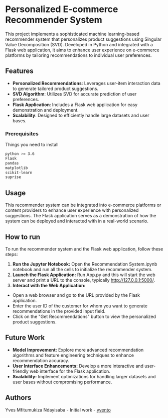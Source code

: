# Personalized E-commerce Recommender System

This project implements a sophisticated machine learning-based recommender system that personalizes product suggestions using Singular Value Decomposition (SVD). Developed in Python and integrated with a Flask web application, it aims to enhance user experience on e-commerce platforms by tailoring recommendations to individual user preferences.

## Features

- **Personalized Recommendations**: Leverages user-item interaction data to generate tailored product suggestions.
- **SVD Algorithm**: Utilizes SVD for accurate prediction of user preferences.
- **Flask Application**: Includes a Flask web application for easy demonstration and deployment.
- **Scalability**: Designed to efficiently handle large datasets and user bases.

### Prerequisites

Things you need to install

```bash
python >= 3.6
Flask
pandas
matplotlib
scikit-learn
suprise
```
## Usage
This recommender system can be integrated into e-commerce platforms or content providers to enhance user experience with personalized suggestions. The Flask application serves as a demonstration of how the system can be deployed and interacted with in a real-world scenario.

## How to run
To run the recommender system and the Flask web application, follow these steps:

1. **Run the Jupyter Notebook:** Open the Recommendation System.ipynb notebook and run all the cells to initialize the recommender system.
2. **Launch the Flask Application:** Run App.py and this will start the web server and print a URL to the console, typically http://127.0.0.1:5000/.
3. **Interact with the Web Application:**
- Open a web browser and go to the URL provided by the Flask application.
- Enter the user ID of the customer for whom you want to generate recommendations in the provided input field.
- Click on the "Get Recommendations" button to view the personalized product suggestions.

## Future Work

- **Model Improvement:** Explore more advanced recommendation algorithms and feature engineering techniques to enhance recommendation accuracy.
- **User Interface Enhancements:** Develop a more interactive and user-friendly web interface for the Flask application.
- **Scalability:** Implement optimizations for handling larger datasets and user bases without compromising performance.

## Authors
Yves Mfitumukiza Ndayisaba - Initial work - [yvento](https://github.com/yvento)



